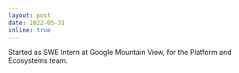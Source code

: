 ```yaml
---
layout: post
date: 2022-05-31
inline: true
---
```


Started as SWE Intern at Google Mountain View, for the Platform and Ecosystems team. 